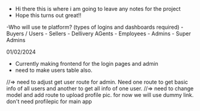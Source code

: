 - Hi there this is where i am going to leave any notes for the project
- Hope this turns out great!!



-Who will use te platform? (types of logins and dashboards required)
    - Buyers / Users
    - Sellers
    - Dellivery AGents
    - Employees
    - Admins
    - Super Admins

01/02/2024

- Currently making frontend for the login pages and admin 
- need to make users table also.

//=> need to adjust get user route for admin. Need one route to get basic info of all users and another to get all info of one user.
//=> need to change model and add route to upload profile pic. for now we will use dummy link. don't need profilepic for main app
